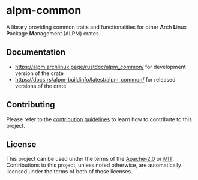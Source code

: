 # alpm-common

A library providing common traits and functionalities for other **A**rch **L**inux **P**ackage **M**anagement (ALPM) crates.

## Documentation

- <https://alpm.archlinux.page/rustdoc/alpm_common/> for development version of the crate
- <https://docs.rs/alpm-buildinfo/latest/alpm_common/> for released versions of the crate

## Contributing

Please refer to the [contribution guidelines] to learn how to contribute to this project.

## License

This project can be used under the terms of the [Apache-2.0] or [MIT].
Contributions to this project, unless noted otherwise, are automatically licensed under the terms of both of those licenses.

[contribution guidelines]: ../CONTRIBUTING.md
[Apache-2.0]: ../LICENSES/Apache-2.0.txt
[MIT]: ../LICENSES/MIT.txt
